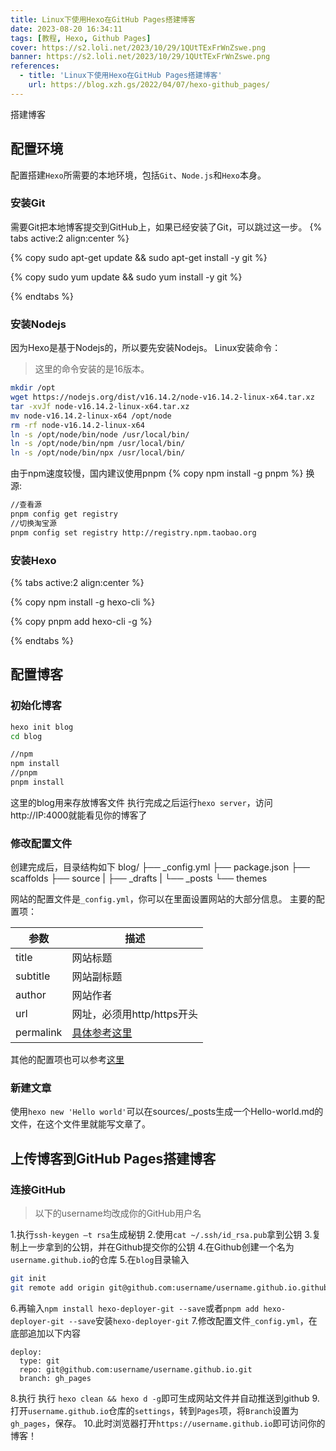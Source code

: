 ```yaml
---
title: Linux下使用Hexo在GitHub Pages搭建博客
date: 2023-08-20 16:34:11
tags: [教程, Hexo, Github Pages]
cover: https://s2.loli.net/2023/10/29/1QUtTExFrWnZswe.png
banner: https://s2.loli.net/2023/10/29/1QUtTExFrWnZswe.png
references:
  - title: 'Linux下使用Hexo在GitHub Pages搭建博客'
    url: https://blog.xzh.gs/2022/04/07/hexo-github_pages/
---
```


搭建博客

<!--more-->

## 配置环境
配置搭建`Hexo`所需要的本地环境，包括`Git`、`Node.js`和`Hexo`本身。

### 安装Git
需要Git把本地博客提交到GitHub上，如果已经安装了Git，可以跳过这一步。
{% tabs active:2 align:center %}

<!-- tab Debian系 -->
{% copy sudo apt-get update && sudo apt-get install -y git %}

<!-- tab RedHat系 -->
{% copy sudo yum update && sudo yum install -y git %}

{% endtabs %}

### 安装Nodejs
因为Hexo是基于Nodejs的，所以要先安装Nodejs。
Linux安装命令：
>这里的命令安装的是16版本。
``` BASH
mkdir /opt
wget https://nodejs.org/dist/v16.14.2/node-v16.14.2-linux-x64.tar.xz
tar -xvJf node-v16.14.2-linux-x64.tar.xz
mv node-v16.14.2-linux-x64 /opt/node
rm -rf node-v16.14.2-linux-x64
ln -s /opt/node/bin/node /usr/local/bin/
ln -s /opt/node/bin/npm /usr/local/bin/
ln -s /opt/node/bin/npx /usr/local/bin/
```
由于npm速度较慢，国内建议使用pnpm
{% copy npm install -g pnpm %}
换源:
``` BASH
//查看源
pnpm config get registry 
//切换淘宝源
pnpm config set registry http://registry.npm.taobao.org 
```

### 安装Hexo
{% tabs active:2 align:center %}

<!-- tab npm -->
{% copy npm install -g hexo-cli %}

<!-- tab pnpm -->
{% copy pnpm add hexo-cli -g %}

{% endtabs %}

## 配置博客
### 初始化博客
``` BASH
hexo init blog
cd blog

//npm
npm install
//pnpm
pnpm install
```
这里的blog用来存放博客文件
执行完成之后运行`hexo server`，访问http://IP:4000就能看见你的博客了

### 修改配置文件

创建完成后，目录结构如下
blog/
├── _config.yml
├── package.json
├── scaffolds
├── source
| ├── _drafts
| └── _posts
└── themes

网站的配置文件是`_config.yml`，你可以在里面设置网站的大部分信息。
主要的配置项：

| 参数 | 描述 |
| --- | --- |
| title | 网站标题 |
| subtitle | 网站副标题 |
| author | 网站作者 |
| url | 网址，必须用http/https开头 |
| permalink | [具体参考这里](https://hexo.io/zh-cn/docs/permalinks) |

其他的配置项也可以参考[这里](https://hexo.io/zh-cn/docs/configuration)

### 新建文章
使用`hexo new 'Hello world'`可以在sources/_posts生成一个Hello-world.md的文件，在这个文件里就能写文章了。

## 上传博客到GitHub Pages搭建博客
### 连接GitHub
>以下的username均改成你的GitHub用户名

1.执行`ssh-keygen –t rsa`生成秘钥
2.使用`cat ~/.ssh/id_rsa.pub`拿到公钥
3.复制上一步拿到的公钥，并在Github提交你的公钥
4.在Github创建一个名为`username.github.io`的仓库
5.在`blog`目录输入
``` BASH
git init
git remote add origin git@github.com:username/username.github.io.github
```
6.再输入`npm install hexo-deployer-git --save`或者`pnpm add hexo-deployer-git --save`安装`hexo-deployer-git`
7.修改配置文件`_config.yml`，在底部追加以下内容
``` CONFIG
deploy:
  type: git
  repo: git@github.com:username/username.github.io.git
  branch: gh_pages
```
8.执行 执行 `hexo clean && hexo d -g`即可生成网站文件并自动推送到github
9.打开`username.github.io`仓库的`settings`，转到`Pages`项，将`Branch`设置为`gh_pages`，保存。
10.此时浏览器打开`https://username.github.io`即可访问你的博客！
